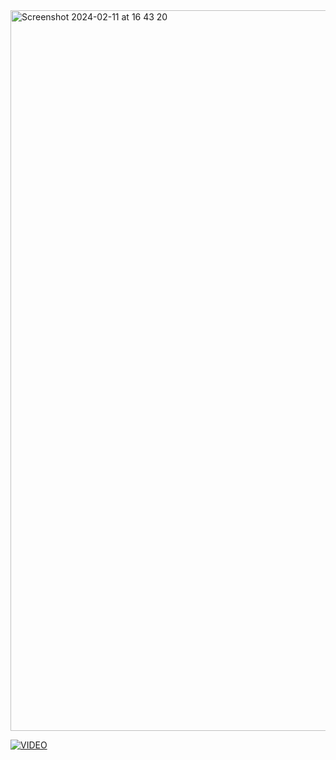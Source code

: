 <img width="1153" alt="Screenshot 2024-02-11 at 16 43 20" src="https://github.com/RandomPower/.github/assets/66382091/d6a3dd8a-5770-438f-9d11-fa0de45bb801">

[![VIDEO](https://img.youtube.com/vi/2fH2XZKcArw/0.jpg)](https://www.youtube.com/watch?v=2fH2XZKcArw)
